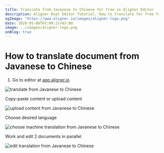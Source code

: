```yaml
---
title: Translate from Javanese to Chinese for free in Aligner Editor
description: Aligner Dual Editor Tutorial. How to translate for free from Javanese to Chinese. Aligner is multilingual document management platform. 
ogImage: "https://www.aligner.io/images/aligner-logo.png"
date: 2020-05-06T07:09:21+03:00
image: ../images/aligner-logo.png
onBlog: true
---
```


# How to translate document from Javanese to Chinese

1. Go to editor at [app.aligner.io](https://app.aligner.io "Aligner App web page")

![translate from Javanese to Chinese](../aligner-blank-editor.png "translate from Javanese to Chinese")

Copy-paste content or upload content

![upload content from Javanese to Chinese](../aligner-uploaded-document.png "upload content from Javanese to Chinese")

Choose desired language

![choose machine translation from Javanese to Chinese](../aligner-language-dropdown.png "choose machine translation from Javanese to Chinese")

Work and edit 2 documents in parallel

![edit translation from Javanese to Chinese](../aligner-double-sitded-editor.png "edit translation from Javanese to Chinese")

